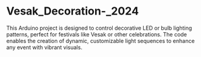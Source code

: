 # Vesak_Decoration-_2024
This Arduino project is designed to control decorative LED or bulb lighting patterns, perfect for festivals like Vesak or other celebrations. The code enables the creation of dynamic, customizable light sequences to enhance any event with vibrant visuals.
